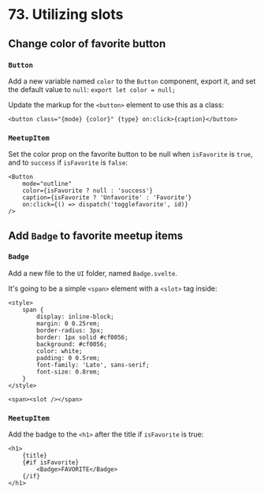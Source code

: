 # 73. Utilizing slots

## Change color of favorite button

### `Button`
Add a new variable named `color` to the `Button` component, export it, and set the default value to `null`: `export let color = null;`

Update the markup for the `<button>` element to use this as a class:

```svelte
<button class="{mode} {color}" {type} on:click>{caption}</button>
```

### `MeetupItem`

Set the color prop on the favorite button to be null when `isFavorite` is `true`, and to `success` if `isFavorite` is `false`:

```svelte
<Button
    mode="outline"
    color={isFavorite ? null : 'success'}
    caption={isFavorite ? 'Unfavorite' : 'Favorite'}
    on:click={() => dispatch('togglefavorite', id)}
/>
```

## Add `Badge` to favorite meetup items

### `Badge`

Add a new file to the `UI` folder, named `Badge.svelte`.

It's going to be a simple `<span>` element with a `<slot>` tag inside:

```svelte
<style>
    span {
        display: inline-block;
        margin: 0 0.25rem;
        border-radius: 3px;
        border: 1px solid #cf0056;
        background: #cf0056;
        color: white;
        padding: 0 0.5rem;
        font-family: 'Lato', sans-serif;
        font-size: 0.8rem;
    }
</style>

<span><slot /></span>
```

### `MeetupItem`

Add the badge to the `<h1>` after the title if `isFavorite` is true:

```svelte
<h1>
    {title}
    {#if isFavorite}
        <Badge>FAVORITE</Badge>
    {/if}
</h1>
```
